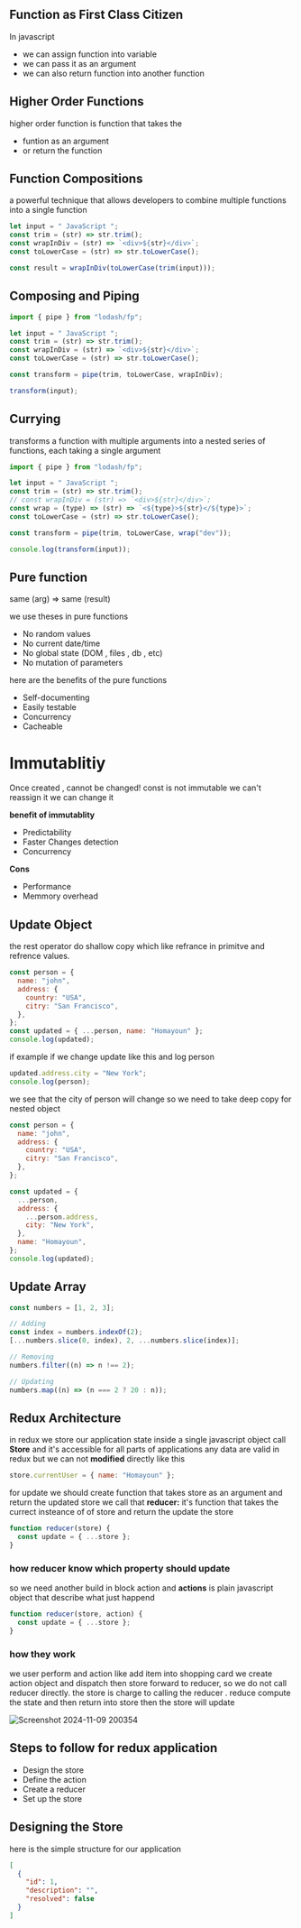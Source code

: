 ## Function as First Class Citizen

In javascript

- we can assign function into variable
- we can pass it as an argument
- we can also return function into another function

## Higher Order Functions

higher order function is function that takes the

- funtion as an argument
- or return the function

## Function Compositions

a powerful technique that allows developers to combine multiple functions into a single function

```javascript
let input = " JavaScript ";
const trim = (str) => str.trim();
const wrapInDiv = (str) => `<div>${str}</div>`;
const toLowerCase = (str) => str.toLowerCase();

const result = wrapInDiv(toLowerCase(trim(input)));
```

## Composing and Piping

```javascript
import { pipe } from "lodash/fp";

let input = " JavaScript ";
const trim = (str) => str.trim();
const wrapInDiv = (str) => `<div>${str}</div>`;
const toLowerCase = (str) => str.toLowerCase();

const transform = pipe(trim, toLowerCase, wrapInDiv);

transform(input);
```

## Currying

transforms a function with multiple arguments into a nested series of functions, each taking a single argument

```javascript
import { pipe } from "lodash/fp";

let input = " JavaScript ";
const trim = (str) => str.trim();
// const wrapInDiv = (str) => `<div>${str}</div>`;
const wrap = (type) => (str) => `<${type}>${str}</${type}>`;
const toLowerCase = (str) => str.toLowerCase();

const transform = pipe(trim, toLowerCase, wrap("dev"));

console.log(transform(input));
```

## Pure function

same (arg) => same (result)

we use theses in pure functions

- No random values
- No current date/time
- No global state (DOM , files , db , etc)
- No mutation of parameters

here are the benefits of the pure functions

- Self-documenting
- Easily testable
- Concurrency
- Cacheable

# Immutablitiy

Once created , cannot be changed!
const is not immutable we can't reassign it we can change it

<b>benefit of immutablity</b>

- Predictability
- Faster Changes detection
- Concurrency

<b>Cons</b>

- Performance
- Memmory overhead

## Update Object

the rest operator do shallow copy which like refrance in primitve and refrence values.

```javascript
const person = {
  name: "john",
  address: {
    country: "USA",
    citry: "San Francisco",
  },
};
const updated = { ...person, name: "Homayoun" };
console.log(updated);
```

if example if we change update like this and log person

```javascript
updated.address.city = "New York";
console.log(person);
```

we see that the city of person will change so we need to take deep copy for nested object

```javascript
const person = {
  name: "john",
  address: {
    country: "USA",
    citry: "San Francisco",
  },
};

const updated = {
  ...person,
  address: {
    ...person.address,
    city: "New York",
  },
  name: "Homayoun",
};
console.log(updated);
```

## Update Array

```javascript
const numbers = [1, 2, 3];

// Adding
const index = numbers.indexOf(2);
[...numbers.slice(0, index), 2, ...numbers.slice(index)];

// Removing
numbers.filter((n) => n !== 2);

// Updating
numbers.map((n) => (n === 2 ? 20 : n));
```

## Redux Architecture

in redux we store our application state inside a single javascript object call <b>Store</b> and it's accessible for all parts of applications
any data are valid in redux but we can not <b>modified</b> directly like this

```javascript
store.currentUser = { name: "Homayoun" };
```

for update we should create function that takes store as an argument
and return the updated store we call that <b>reducer:</b> it's function that
takes the currect insteance of of store and return the update the store

```javascript
function reducer(store) {
  const update = { ...store };
}
```

### how reducer know which property should update

so we need another build in block action and <b>actions</b> is plain javascript object
that describe what just happend

```javascript
function reducer(store, action) {
  const update = { ...store };
}
```

### how they work

we user perform and action like add item into shopping card we create action object
and dispatch then store forward to reducer, so we do not call reducer directly.
the store is charge to calling the reducer . reduce compute the state and then return into store
then the store will update

![Screenshot 2024-11-09 200354](https://github.com/user-attachments/assets/ee118fb2-a43a-4594-ab31-f88855095524)

## Steps to follow for redux application

- Design the store
- Define the action
- Create a reducer
- Set up the store

## Designing the Store

here is the simple structure for our application

```json
[
  {
    "id": 1,
    "description": "",
    "resolved": false
  }
]
```
